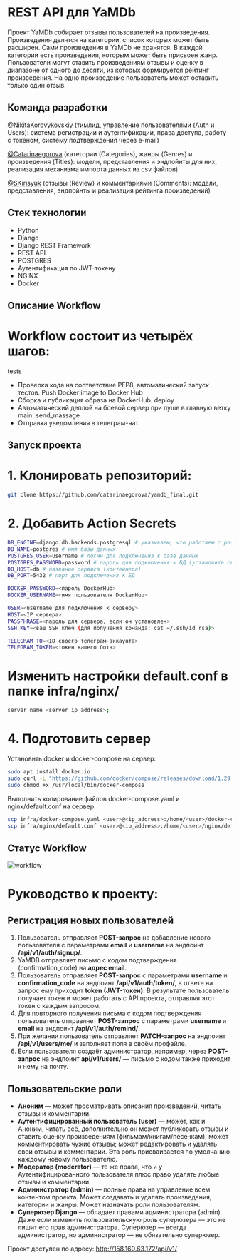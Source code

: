 # REST API для YaMDb

Проект YaMDb собирает отзывы пользователей на произведения. Произведения делятся на категории, список которых может быть расширен. Сами произведения в YaMDb не хранятся. В каждой категории есть произведения, которым может быть присвоен жанр.
Пользователи могут ставить произведениям отзывы и оценку в диапазоне от одного до десяти, из которых формируется рейтинг произведения. На одно произведение пользователь может оставить только один отзыв.

## Команда разработки
[@NikitaKorovykovskiy](https://github.com/NikitaKorovykovskiy) (тимлид, управление пользователями (Auth и Users): система регистрации и аутентификации, права доступа, работу с токеном, систему подтверждения через e-mail)

[@Catarinaegorova](https://github.com/catarinaegorova) (категории (Categories), жанры (Genres) и произведения (Titles): модели, представления и эндпойнты для них, реализация механизма импорта данных из csv файлов)

[@SKirisyuk](https://github.com/SKirisyuk) (отзывы (Review) и комментариями (Comments): модели, представления, эндпойнты и реализация рейтинга произведений)

## Стек технологии
- Python
- Django
- Django REST Framework
- REST API
- POSTGRES
- Аутентификация по JWT-токену
- NGINX
- Docker
    
## Описание Workflow

# Workflow состоит из четырёх шагов:
tests
- Проверка кода на соответствие PEP8, автоматический запуск тестов.
Push Docker image to Docker Hub
- Сборка и публикация образа на DockerHub.
deploy
- Автоматический деплой на боевой сервер при пуше в главную ветку main.
send_massage
- Отправка уведомления в телеграм-чат.

## Запуск проекта

# 1. Клонировать репозиторий:

```sh
git clone https://github.com/catarinaegorova/yamdb_final.git
```

# 2. Добавить Action Secrets

```sh
DB_ENGINE=django.db.backends.postgresql # указываем, что работаем с postgresql
DB_NAME=postgres # имя базы данных
POSTGRES_USER=username # логин для подключения к базе данных
POSTGRES_PASSWORD=password # пароль для подключения к БД (установите свой)
DB_HOST=db # название сервиса (контейнера)
DB_PORT=5432 # порт для подключения к БД

DOCKER_PASSWORD=<пароль DockerHub>
DOCKER_USERNAME=<имя пользователя DockerHub>

USER=<username для подключения к серверу>
HOST=<IP сервера>
PASSPHRASE=<пароль для сервера, если он установлен>
SSH_KEY=<ваш SSH ключ (для получения команда: cat ~/.ssh/id_rsa)>

TELEGRAM_TO=<ID своего телеграм-аккаунта>
TELEGRAM_TOKEN=<токен вашего бота>
```

# Изменить настройки default.conf в папке infra/nginx/

```sh
server_name <server_ip_address>;
```

# 4. Подготовить сервер

Установить docker и docker-compose на сервер:

```sh
sudo apt install docker.io 
sudo curl -L "https://github.com/docker/compose/releases/download/1.29.2/docker-compose-$(uname -s)-$(uname -m)" -o /usr/local/bin/docker-compose
sudo chmod +x /usr/local/bin/docker-compose
```
Выполнить копирование файлов docker-compose.yaml и nginx/default.conf на сервер:
```sh
scp infra/docker-compose.yaml <user>@<ip_address>:/home/<user>/docker-compose.yaml
scp infra/nginx/default.conf <user>@<ip_address>:/home/<user>/nginx/default.conf
```

## Статус Workflow

![workflow](https://github.com/catarinaegorova/yamdb_final/actions/workflows/yamdb_workflow.yml/badge.svg)

# Руководство к проекту:

## Регистрация новых пользователей
1. Пользователь отправляет **POST-запрос** на добавление нового пользователя с параметрами **email** и **username** на эндпоинт **/api/v1/auth/signup/**.
2. YaMDB отправляет письмо с кодом подтверждения (confirmation_code) на **адрес email**.
3. Пользователь отправляет **POST-запрос** с параметрами **username** и **confirmation_code** на эндпоинт **/api/v1/auth/token/**, в ответе на запрос ему приходит **token (JWT-токен)**. В результате пользователь получает токен и может работать с API проекта, отправляя этот токен с каждым запросом.
4. Для повторного получения письма с кодом подтверждения пользователь отправляет **POST-запрос** с параметрами **username** и **email** на эндпоинт **/api/v1/auth/remind/**.
5. При желании пользователь отправляет **PATCH-запрос** на эндпоинт **/api/v1/users/me/** и заполняет поля в своём профайле.
6. Если пользователя создаёт администратор, например, через **POST-запрос** на эндпоинт **api/v1/users/** — письмо с кодом также приходит к нему на почту.

## Пользовательские роли
- **Аноним** — может просматривать описания произведений, читать отзывы и комментарии.
- **Аутентифицированный пользователь (user)** — может, как и Аноним, читать всё, дополнительно он может публиковать отзывы и ставить оценку произведениям (фильмам/книгам/песенкам), может комментировать чужие отзывы; может редактировать и удалять свои отзывы и комментарии. Эта роль присваивается по умолчанию каждому новому пользователю.
- **Модератор (moderator)** — те же права, что и у Аутентифицированного пользователя плюс право удалять любые отзывы и комментарии.
- **Администратор (admin)** — полные права на управление всем контентом проекта. Может создавать и удалять произведения, категории и жанры. Может назначать роли пользователям.
- **Суперюзер Django** — обладает правами администратора (admin). Даже если изменить пользовательскую роль суперюзера — это не лишит его прав администратора. Суперюзер — всегда администратор, но администратор — не обязательно суперюзер.


Проект доступен по адресу: http://158.160.63.172/api/v1/
